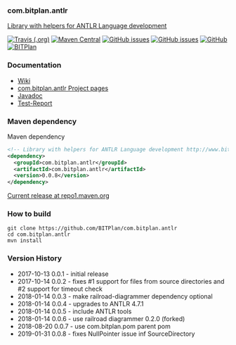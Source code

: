### com.bitplan.antlr
[Library with helpers for ANTLR Language development](http://www.bitplan.com/index.php/Antlr)

[![Travis (.org)](https://img.shields.io/travis/BITPlan/com.bitplan.antlr.svg)](https://travis-ci.org/BITPlan/com.bitplan.antlr)
[![Maven Central](https://img.shields.io/maven-central/v/com.bitplan.antlr/com.bitplan.antlr.svg)](https://search.maven.org/artifact/com.bitplan.antlr/com.bitplan.antlr/0.0.8/jar)
[![GitHub issues](https://img.shields.io/github/issues/BITPlan/com.bitplan.antlr.svg)](https://github.com/BITPlan/com.bitplan.antlr/issues)
[![GitHub issues](https://img.shields.io/github/issues-closed/BITPlan/com.bitplan.antlr.svg)](https://github.com/BITPlan/com.bitplan.antlr/issues/?q=is%3Aissue+is%3Aclosed)
[![GitHub](https://img.shields.io/github/license/BITPlan/com.bitplan.antlr.svg)](https://www.apache.org/licenses/LICENSE-2.0)
[![BITPlan](http://wiki.bitplan.com/images/wiki/thumb/3/38/BITPlanLogoFontLessTransparent.png/198px-BITPlanLogoFontLessTransparent.png)](http://www.bitplan.com)

### Documentation
* [Wiki](http://www.bitplan.com/index.php/Antlr)
* [com.bitplan.antlr Project pages](https://BITPlan.github.io/com.bitplan.antlr)
* [Javadoc](https://BITPlan.github.io/com.bitplan.antlr/apidocs/index.html)
* [Test-Report](https://BITPlan.github.io/com.bitplan.antlr/surefire-report.html)
### Maven dependency

Maven dependency
```xml
<!-- Library with helpers for ANTLR Language development http://www.bitplan.com/index.php/Antlr -->
<dependency>
  <groupId>com.bitplan.antlr</groupId>
  <artifactId>com.bitplan.antlr</artifactId>
  <version>0.0.8</version>
</dependency>
```

[Current release at repo1.maven.org](http://repo1.maven.org/maven2/com/bitplan/antlr/com.bitplan.antlr/0.0.8/)

### How to build
```
git clone https://github.com/BITPlan/com.bitplan.antlr
cd com.bitplan.antlr
mvn install
```
### Version History
* 2017-10-13 0.0.1 - initial release
* 2017-10-14 0.0.2 - fixes #1 support for files from source directories
                     and #2 support for timeout check
* 2018-01-14 0.0.3 - make railroad-diagrammer dependency optional
* 2018-01-14 0.0.4 - upgrades to ANTLR 4.7.1
* 2018-01-14 0.0.5 - include ANTLR tools
* 2018-01-14 0.0.6 - use railroad diagrammer 0.2.0 (forked)
* 2018-08-20 0.0.7 - use com.bitplan.pom parent pom
* 2019-01-31 0.0.8 - fixes NullPointer issue inf SourceDirectory
